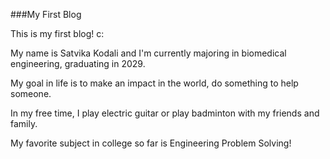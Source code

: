 ###My First Blog

This is my first blog! c:

My name is Satvika Kodali and I'm currently majoring in biomedical engineering, graduating in 2029. 

My goal in life is to make an impact in the world, do something to help someone.

In my free time, I play electric guitar or play badminton with my friends and family. 

My favorite subject in college so far is Engineering Problem Solving!
